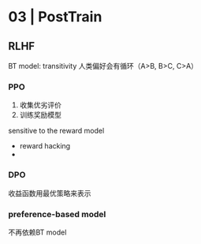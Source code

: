 # 03 | PostTrain


## RLHF
BT model: transitivity
人类偏好会有循环（A>B, B>C, C>A）

### PPO
1. 收集优劣评价
2. 训练奖励模型

sensitive to the reward model


- reward hacking
- 

### DPO

收益函数用最优策略来表示


### preference-based model
不再依赖BT model